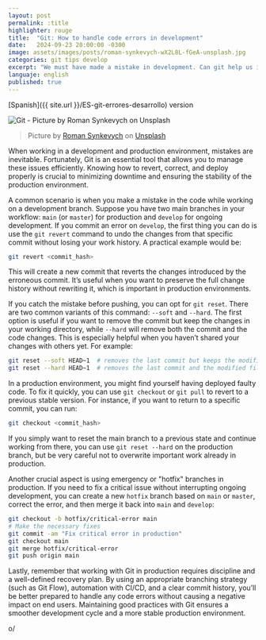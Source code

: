 ```yaml
---
layout: post
permalink: :title
highlighter: rouge
title:  "Git: How to handle code errors in development"
date:   2024-09-23 20:00:00 -0300
image: assets/images/posts/roman-synkevych-wX2L8L-fGeA-unsplash.jpg
categories: git tips develop
excerpt: "We must have made a mistake in development. Can git help us in that case?"
languaje: english
published: true
---
```

[Spanish]({{ site.url }}/ES-git-errores-desarrollo) version

![Git - Picture by Roman Synkevych on Unsplash](http://localhost:4000/assets/images/posts/roman-synkevych-wX2L8L-fGeA-unsplash.jpg)
> Picture by <a 
> href="https://unsplash.com/es/@synkevych?utm_content=creditCopyText&utm_medium=referral&utm_source=unsplash">Roman Synkevych</a> on <a 
> href="https://unsplash.com/es/fotos/pinguino-de-juguete-blanco-y-negro-wX2L8L-fGeA?utm_content=creditCopyText&utm_medium=referral&utm_source=unsplash">Unsplash</a>

When working in a development and production environment, mistakes are inevitable. Fortunately, Git is an essential tool that allows you to manage these issues efficiently. Knowing how to revert, correct, and deploy properly is crucial to minimizing downtime and ensuring the stability of the production environment.

A common scenario is when you make a mistake in the code while working on a development branch. Suppose you have two main branches in your workflow: `main` (or `master`) for production and `develop` for ongoing development. If you commit an error on `develop`, the first thing you can do is use the `git revert` command to undo the changes from that specific commit without losing your work history. A practical example would be:

```bash
git revert <commit_hash>
```
This will create a new commit that reverts the changes introduced by the erroneous commit. It’s useful when you want to preserve the full change history without rewriting it, which is important in production environments.

If you catch the mistake before pushing, you can opt for `git reset`. There are two common variants of this command: `--soft` and `--hard`. The first option is useful if you want to remove the commit but keep the changes in your working directory, while `--hard` will remove both the commit and the code changes. This is especially helpful when you haven’t shared your changes with others yet. For example:
  
```bash
git reset --soft HEAD~1  # removes the last commit but keeps the modified files
git reset --hard HEAD~1  # removes the last commit and the modified files
```
In a production environment, you might find yourself having deployed faulty code. To fix it quickly, you can use `git checkout` or `git pull` to revert to a previous stable version. For instance, if you want to return to a specific commit, you can run:

```bash
git checkout <commit_hash>
```
If you simply want to reset the main branch to a previous state and continue working from there, you can use `git reset --hard` on the production branch, but be very careful not to overwrite important work already in production.

Another crucial aspect is using emergency or "hotfix" branches in production. If you need to fix a critical issue without interrupting ongoing development, you can create a new `hotfix` branch based on `main` or `master`, correct the error, and then merge it back into `main` and `develop`:

```bash
git checkout -b hotfix/critical-error main
# Make the necessary fixes
git commit -am "Fix critical error in production"
git checkout main
git merge hotfix/critical-error
git push origin main
```
Lastly, remember that working with Git in production requires discipline and a well-defined recovery plan. By using an appropriate branching strategy (such as Git Flow), automation with CI/CD, and a clear commit history, you’ll be better prepared to handle any code errors without causing a negative impact on end users. Maintaining good practices with Git ensures a smoother development cycle and a more stable production environment.

o/